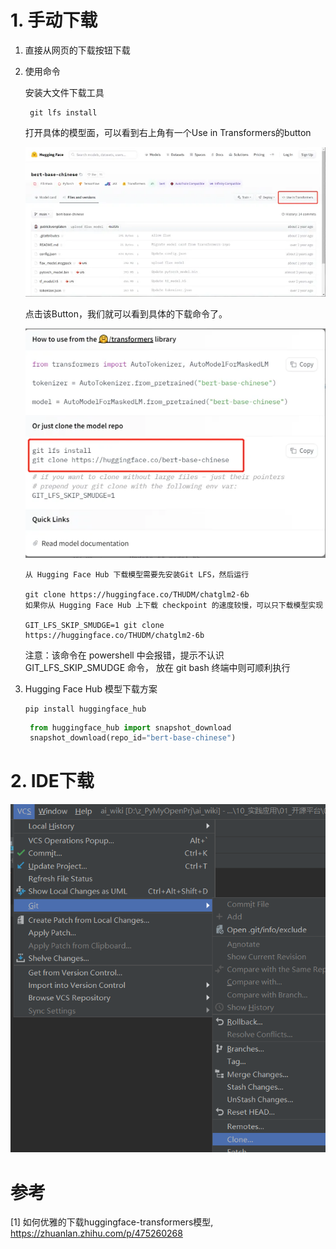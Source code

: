 # 1. 手动下载
  
  1. 直接从网页的下载按钮下载
  
  2. 使用命令 
      
     安装大文件下载工具
     ```
      git lfs install    
     ```

     打开具体的模型面，可以看到右上角有一个Use in Transformers的button
     
     ![](.01_下载模型_images/模型下载按钮.png)
     
     点击该Button，我们就可以看到具体的下载命令了。
     
     ![](.01_下载模型_images/下载命令.png)
     
     ```
     从 Hugging Face Hub 下载模型需要先安装Git LFS，然后运行
     
     git clone https://huggingface.co/THUDM/chatglm2-6b
     如果你从 Hugging Face Hub 上下载 checkpoint 的速度较慢，可以只下载模型实现
     
     GIT_LFS_SKIP_SMUDGE=1 git clone https://huggingface.co/THUDM/chatglm2-6b
     ```
     
     注意：该命令在 powershell 中会报错，提示不认识 GIT_LFS_SKIP_SMUDGE 命令，
     放在 git bash 终端中则可顺利执行
     
  3. Hugging Face Hub 模型下载方案
     
     ```
     pip install huggingface_hub
     ```
     
     ```python
      from huggingface_hub import snapshot_download
      snapshot_download(repo_id="bert-base-chinese")
     ```
     
# 2. IDE下载

   ![](.01_下载模型_images/pycharm下载.png)
   

# 参考
[1] 如何优雅的下载huggingface-transformers模型, https://zhuanlan.zhihu.com/p/475260268